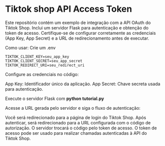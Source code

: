 # Tiktok shop API Access Token

Este repositório contém um exemplo de integração com a API OAuth do Tiktok Shop. Inclui um servidor Flask para autenticação e obtenção do token de acesso. Certifique-se de configurar corretamente as credenciais (App Key, App Secret) e a URL de redirecionamento antes de executar.

Como usar:
Crie um .env
```
TIKTOK_CLIENT_KEY=seu_app_key
TIKTOK_CLIENT_SECRET=seu_app_secret
TIKTOK_REDIRECT_URI=seu_redirect_uri
```

Configure as credenciais no código:

App Key: Identificador único da aplicação.
App Secret: Chave secreta usada para autenticação.

Execute o servidor Flask com **python tutorial.py**

Acesse a URL gerada pelo servidor e siga o fluxo de autenticação:

Você será redirecionado para a página de login do Tiktok Shop.
Após autenticar, será redirecionado para a URL configurada com o código de autorização.
O servidor trocará o código pelo token de acesso.
O token de acesso pode ser usado para realizar chamadas autenticadas à API do Tiktok Shop.
